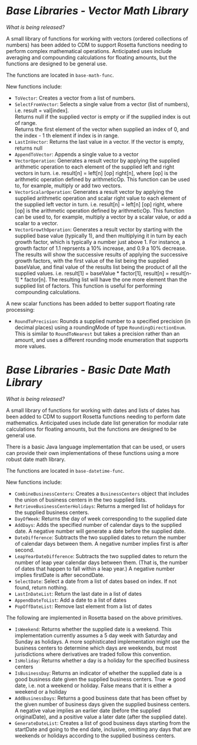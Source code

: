 # *Base Libraries - Vector Math Library*

_What is being released?_

A small library of functions for working with vectors (ordered collections of numbers) has been added to CDM to support Rosetta functions needing to perform complex mathematical operations.  Anticipated uses include averaging and compounding calculations for floating amounts, but the functions are designed to be general use.

The functions are located in `base-math-func`.

New functions include:

* `ToVector`: Creates a vector from a list of numbers.
* `SelectFromVector`: Selects a single value from a vector (list of numbers), i.e. result = val[index].  
Returns null if the supplied vector is empty or if the supplied index is out of range.  
Returns the first element of the vector when supplied an index of 0, and the index - 1 th element if index is in range.
* `LastInVector`: Returns the last value in a vector.  If the vector is empty, returns null
* `AppendToVector`: Appends a single value to a vector
* `VectorOperation`: Generates a result vector by applying the supplied arithmetic operation to each element of the supplied left and right vectors in turn.  i.e. result[n] = left[n] [op] right[n], where [op] is the arithmetic operation defined by arithmeticOp.  This function can be used to, for example, multiply or add two vectors.
* `VectorScalarOperation`: Generates a result vector by applying the supplied arithmetic operation and scalar right value to each element of the supplied left vector in turn. i.e. result[n] = left[n] [op] right, where [op] is the arithmetic operation defined by arithmeticOp.  This function can be used to, for example, multiply a vector by a scalar value, or add a scalar to a vector.
* `VectorGrowthOperation`: Generates a result vector by starting with the supplied base value (typically 1), and then multiplying it in turn by each growth factor, which is typically a number just above 1.  For instance, a growth factor of 1.1 reprsents a 10% increase, and 0.9 a 10% decrease.  The results will show the successive results of applying the successive growth factors, with the first value of the list being the supplied baseValue, and final value of the results list being the product of all the supplied values.  i.e. result[1] = baseValue * factor[1], result[n] = result[n-1] * factor[n].  The resulting list will have the one more element than the supplied list of factors.  This function is useful for performing compounding calculations.


A new scalar functions has been added to better support floating rate processing:
* `RoundToPrecision`:  Rounds a supplied number to a specified precision (in decimal places) using a roundingMode of type `RoundingDirectionEnum`.  This is similar to `RoundToNearest` but takes a precision rather than an amount, and uses a different rounding mode enumeration that supports more values.

# *Base Libraries - Basic Date Math Library*

_What is being released?_

A small library of functions for working with dates and lists of dates has been added to CDM to support Rosetta 
functions needing to perform date mathematics.  Anticipated uses include date list generation for modular rate 
calculations for floating amounts, but the functions are designed to be general use.

There is a basic Java language implementation that can be used, or users can provide their own implementations
of these functions using a more robust date math library.

The functions are located in `base-datetime-func`.

New functions include:

* `CombineBusinessCenters`: Creates a `BusinessCenters` object that includes the union of business centers in the two supplied lists.
* `RetrieveBusinessCenterHolidays`: Returns a merged list of holidays for the supplied business centers.
* `DayOfWeek`: Returns the day of week corresponding to the supplied date
* `AddDays`: Adds the specified number of calendar days to the supplied date.  A negative number will generate a date before the supplied date.
* `DateDifference`: Subtracts the two supplied dates to return the number of calendar days between them.  A negative number implies first is after second.
* `LeapYearDateDifference`: Subtracts the two supplied dates to return the number of leap year calendar days between them. (That is, the number of dates that happen to fall within a leap year.)  A negative number implies firstDate is after secondDate.
* `SelectDate`: Select a date from a list of dates based on index.  If not found, return nothing.
* `LastInDateList`: Return the last date in a list of dates
* `AppendDateToList`: Add a date to a list of dates
* `PopOffDateList`:  Remove last element from a list of dates

The following are implemented in Rosetta based on the above primitives.
* `IsWeekend`: Returns whether the supplied date is a weekend.  This implementation currently assumes a 5 day week with Saturday and Sunday as holidays.  A more sophisticated implementation might use the business centers to determine which days are weekends, but most jurisdictions where derivatives are traded follow this convention.
* `IsHoliday`: Returns whether a day is a holiday for the specified business centers
* `IsBusinessDay`: Returns an indicator of whether the supplied date is a good business date given the supplied business centers.  True => good date, i.e. not a weekend or holiday. False means that it is either a weekend or a holiday
* `AddBusinessDays`: Returns a good business date that has been offset by the given number of business days given the supplied business centers.  A negative value implies an earlier date (before the supplied originalDate), and a positive value a later date (after the supplied date).
* `GenerateDateList`: Creates a list of good business days starting from the startDate and going to the end date, inclusive, omitting any days that are weekends or holidays according to the supplied business centers.
